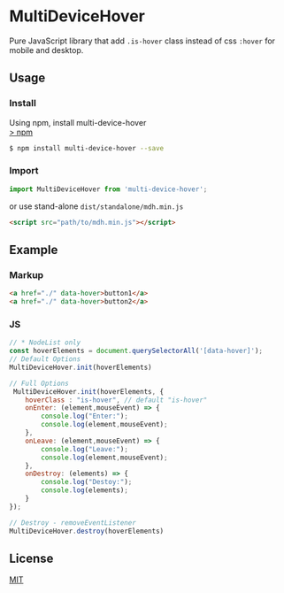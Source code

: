 # MultiDeviceHover

Pure JavaScript library that add  `.is-hover` class instead of css `:hover` for mobile and desktop.

## Usage

### Install

Using npm, install multi-device-hover  
[> npm](https://www.npmjs.com/package/multi-device-hover)

```bash
$ npm install multi-device-hover --save
```

### Import

```javascript
import MultiDeviceHover from 'multi-device-hover';
```

or use stand-alone `dist/standalone/mdh.min.js`

```html
<script src="path/to/mdh.min.js"></script>
```
## Example
### Markup

```html
<a href="./" data-hover>button1</a> 
<a href="./" data-hover>button2</a>
```

### JS

```javascript
// * NodeList only
const hoverElements = document.querySelectorAll('[data-hover]');
// Default Options
MultiDeviceHover.init(hoverElements)

// Full Options
 MultiDeviceHover.init(hoverElements, {
    hoverClass : "is-hover", // default "is-hover"
    onEnter: (element,mouseEvent) => {
        console.log("Enter:");
        console.log(element,mouseEvent);
    },
    onLeave: (element,mouseEvent) => {
        console.log("Leave:");
        console.log(element,mouseEvent);
    },
    onDestroy: (elements) => {
        console.log("Destoy:");
        console.log(elements);
    }
});

// Destroy - removeEventListener 
MultiDeviceHover.destroy(hoverElements)

```


## License

[MIT](https://opensource.org/licenses/MIT)

